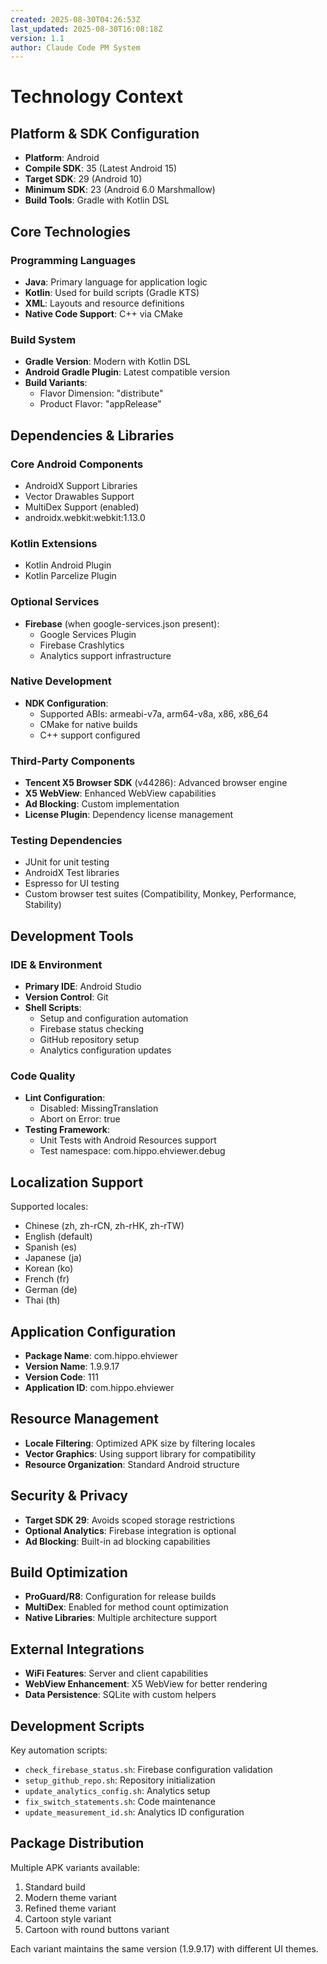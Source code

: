 ```yaml
---
created: 2025-08-30T04:26:53Z
last_updated: 2025-08-30T16:08:18Z
version: 1.1
author: Claude Code PM System
---
```


# Technology Context

## Platform & SDK Configuration
- **Platform**: Android
- **Compile SDK**: 35 (Latest Android 15)
- **Target SDK**: 29 (Android 10)
- **Minimum SDK**: 23 (Android 6.0 Marshmallow)
- **Build Tools**: Gradle with Kotlin DSL

## Core Technologies

### Programming Languages
- **Java**: Primary language for application logic
- **Kotlin**: Used for build scripts (Gradle KTS)
- **XML**: Layouts and resource definitions
- **Native Code Support**: C++ via CMake

### Build System
- **Gradle Version**: Modern with Kotlin DSL
- **Android Gradle Plugin**: Latest compatible version
- **Build Variants**: 
  - Flavor Dimension: "distribute"
  - Product Flavor: "appRelease"

## Dependencies & Libraries

### Core Android Components
- AndroidX Support Libraries
- Vector Drawables Support
- MultiDex Support (enabled)
- androidx.webkit:webkit:1.13.0

### Kotlin Extensions
- Kotlin Android Plugin
- Kotlin Parcelize Plugin

### Optional Services
- **Firebase** (when google-services.json present):
  - Google Services Plugin
  - Firebase Crashlytics
  - Analytics support infrastructure

### Native Development
- **NDK Configuration**:
  - Supported ABIs: armeabi-v7a, arm64-v8a, x86, x86_64
  - CMake for native builds
  - C++ support configured

### Third-Party Components
- **Tencent X5 Browser SDK** (v44286): Advanced browser engine
- **X5 WebView**: Enhanced WebView capabilities
- **Ad Blocking**: Custom implementation
- **License Plugin**: Dependency license management

### Testing Dependencies
- JUnit for unit testing
- AndroidX Test libraries
- Espresso for UI testing
- Custom browser test suites (Compatibility, Monkey, Performance, Stability)

## Development Tools

### IDE & Environment
- **Primary IDE**: Android Studio
- **Version Control**: Git
- **Shell Scripts**: 
  - Setup and configuration automation
  - Firebase status checking
  - GitHub repository setup
  - Analytics configuration updates

### Code Quality
- **Lint Configuration**:
  - Disabled: MissingTranslation
  - Abort on Error: true
- **Testing Framework**:
  - Unit Tests with Android Resources support
  - Test namespace: com.hippo.ehviewer.debug

## Localization Support
Supported locales:
- Chinese (zh, zh-rCN, zh-rHK, zh-rTW)
- English (default)
- Spanish (es)
- Japanese (ja)
- Korean (ko)
- French (fr)
- German (de)
- Thai (th)

## Application Configuration
- **Package Name**: com.hippo.ehviewer
- **Version Name**: 1.9.9.17
- **Version Code**: 111
- **Application ID**: com.hippo.ehviewer

## Resource Management
- **Locale Filtering**: Optimized APK size by filtering locales
- **Vector Graphics**: Using support library for compatibility
- **Resource Organization**: Standard Android structure

## Security & Privacy
- **Target SDK 29**: Avoids scoped storage restrictions
- **Optional Analytics**: Firebase integration is optional
- **Ad Blocking**: Built-in ad blocking capabilities

## Build Optimization
- **ProGuard/R8**: Configuration for release builds
- **MultiDex**: Enabled for method count optimization
- **Native Libraries**: Multiple architecture support

## External Integrations
- **WiFi Features**: Server and client capabilities
- **WebView Enhancement**: X5 WebView for better rendering
- **Data Persistence**: SQLite with custom helpers

## Development Scripts
Key automation scripts:
- `check_firebase_status.sh`: Firebase configuration validation
- `setup_github_repo.sh`: Repository initialization
- `update_analytics_config.sh`: Analytics setup
- `fix_switch_statements.sh`: Code maintenance
- `update_measurement_id.sh`: Analytics ID configuration

## Package Distribution
Multiple APK variants available:
1. Standard build
2. Modern theme variant
3. Refined theme variant
4. Cartoon style variant
5. Cartoon with round buttons variant

Each variant maintains the same version (1.9.9.17) with different UI themes.